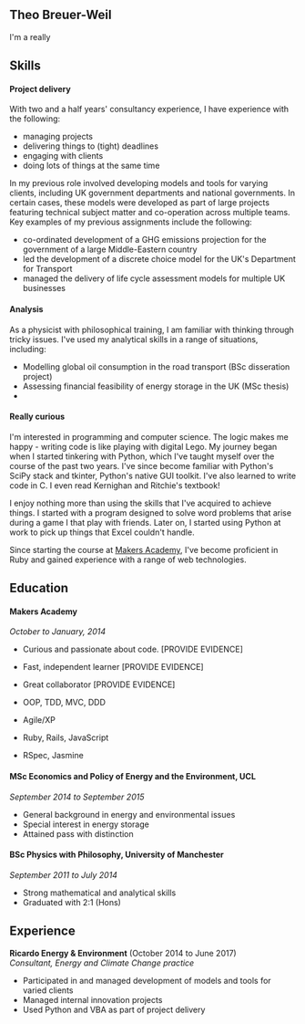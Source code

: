 ## Theo Breuer-Weil

I'm a really 

## Skills

#### Project delivery

With two and a half years' consultancy experience, I have experience with the following:

+ managing projects
+ delivering things to (tight) deadlines
+ engaging with clients
+ doing lots of things at the same time

In my previous role involved developing models and tools for varying clients, including UK government departments and national governments. In certain cases, these models were developed as part of large projects featuring technical subject matter and co-operation across multiple teams. Key examples of my previous assignments include the following:

+ co-ordinated development of a GHG emissions projection for the government of a large Middle-Eastern country
+ led the development of a discrete choice model for the UK's Department for Transport
+ managed the delivery of life cycle assessment models for multiple UK businesses

#### Analysis

As a physicist with philosophical training, I am familiar with thinking through tricky issues. I've used my analytical skills in a range of situations, including:

+ Modelling global oil consumption in the road transport (BSc disseration project)
+ Assessing financial feasibility of energy storage in the UK (MSc thesis)
+ 

#### Really curious

I'm interested in programming and computer science. The logic makes me happy - writing code is like playing with digital Lego. My journey began when I started tinkering with Python, which I've taught myself over the course of the past two years. I've since become familiar with Python's SciPy stack and tkinter, Python's native GUI toolkit. I've also learned to write code in C. I even read Kernighan and Ritchie's textbook! 

I enjoy nothing more than using the skills that I've acquired to achieve things. I started with a program designed to solve word problems that arise during a game I that play with friends. Later on, I started using Python at work to pick up things that Excel couldn't handle.

Since starting the course at [Makers Academy](#makers-academy), I've become proficient in Ruby and gained experience with a range of web technologies.

## Education

#### Makers Academy
*October to January, 2014*

- Curious and passionate about code. [PROVIDE EVIDENCE]
- Fast, independent learner [PROVIDE EVIDENCE]
- Great collaborator [PROVIDE EVIDENCE]

- OOP, TDD, MVC, DDD
- Agile/XP
- Ruby, Rails, JavaScript
- RSpec, Jasmine

#### MSc Economics and Policy of Energy and the Environment, UCL
*September 2014 to September 2015*

- General background in energy and environmental issues
- Special interest in energy storage
- Attained pass with distinction

#### BSc Physics with Philosophy, University of Manchester
*September 2011 to July 2014*

- Strong mathematical and analytical skills
- Graduated with 2:1 (Hons)

## Experience

**Ricardo Energy & Environment** (October 2014 to June 2017)    
*Consultant, Energy and Climate Change practice*

- Participated in and managed development of models and tools for varied clients
- Managed internal innovation projects 
- Used Python and VBA as part of project delivery
